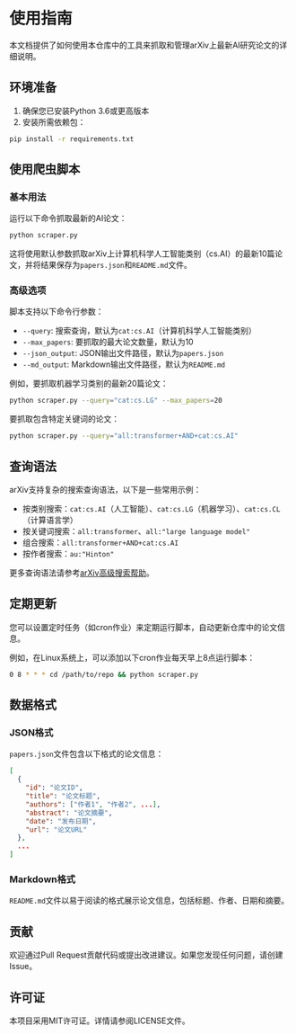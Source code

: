 # 使用指南

本文档提供了如何使用本仓库中的工具来抓取和管理arXiv上最新AI研究论文的详细说明。

## 环境准备

1. 确保您已安装Python 3.6或更高版本
2. 安装所需依赖包：

```bash
pip install -r requirements.txt
```

## 使用爬虫脚本

### 基本用法

运行以下命令抓取最新的AI论文：

```bash
python scraper.py
```

这将使用默认参数抓取arXiv上计算机科学人工智能类别（cs.AI）的最新10篇论文，并将结果保存为`papers.json`和`README.md`文件。

### 高级选项

脚本支持以下命令行参数：

- `--query`: 搜索查询，默认为`cat:cs.AI`（计算机科学人工智能类别）
- `--max_papers`: 要抓取的最大论文数量，默认为10
- `--json_output`: JSON输出文件路径，默认为`papers.json`
- `--md_output`: Markdown输出文件路径，默认为`README.md`

例如，要抓取机器学习类别的最新20篇论文：

```bash
python scraper.py --query="cat:cs.LG" --max_papers=20
```

要抓取包含特定关键词的论文：

```bash
python scraper.py --query="all:transformer+AND+cat:cs.AI"
```

## 查询语法

arXiv支持复杂的搜索查询语法，以下是一些常用示例：

- 按类别搜索：`cat:cs.AI`（人工智能）、`cat:cs.LG`（机器学习）、`cat:cs.CL`（计算语言学）
- 按关键词搜索：`all:transformer`、`all:"large language model"`
- 组合搜索：`all:transformer+AND+cat:cs.AI`
- 按作者搜索：`au:"Hinton"`

更多查询语法请参考[arXiv高级搜索帮助](https://arxiv.org/search/advanced)。

## 定期更新

您可以设置定时任务（如cron作业）来定期运行脚本，自动更新仓库中的论文信息。

例如，在Linux系统上，可以添加以下cron作业每天早上8点运行脚本：

```bash
0 8 * * * cd /path/to/repo && python scraper.py
```

## 数据格式

### JSON格式

`papers.json`文件包含以下格式的论文信息：

```json
[
  {
    "id": "论文ID",
    "title": "论文标题",
    "authors": ["作者1", "作者2", ...],
    "abstract": "论文摘要",
    "date": "发布日期",
    "url": "论文URL"
  },
  ...
]
```

### Markdown格式

`README.md`文件以易于阅读的格式展示论文信息，包括标题、作者、日期和摘要。

## 贡献

欢迎通过Pull Request贡献代码或提出改进建议。如果您发现任何问题，请创建Issue。

## 许可证

本项目采用MIT许可证。详情请参阅LICENSE文件。
